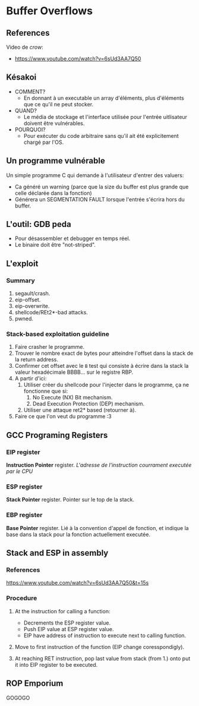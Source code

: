 # Buffer Overflows

## References
Video de *crow*:
- https://www.youtube.com/watch?v=6sUd3AA7Q50

## Késakoi
- COMMENT?
    - En donnant à un executable un array d'éléments, plus d'éléments que ce qu'il ne peut stocker.
- QUAND?
    - Le média de stockage et l'interface utilisée pour l'entrée uitlisateur doivent être vulnérables.
- POURQUOI?
    - Pour exécuter du code arbitraire sans qu'il ait été explicitement chargé par l'OS.

## Un programme vulnérable
Un simple programme C qui demande à l'utilisateur d'entrer des valuers:
- Ca généré un warning (parce que la size du buffer est plus grande que celle déclarée dans la fonction)
- Générera un SEGMENTATION FAULT lorsque l'entrée s'écrira hors du buffer.

## L'outil: GDB peda
- Pour désassembler et debugger en temps réel.
- Le binaire doit être "not-striped".

## L'exploit
### Summary
1. segault/crash.
2. eip-offset.
3. eip-overwrite.
4. shellcode/REt2*-bad attacks.
5. pwned.

### Stack-based exploitation guideline
1. Faire crasher le programme.
2. Trouver le nombre exact de bytes pour atteindre l'offset dans la stack de la return address.
3. Confirmer cet offset avec le `B` test qui consiste à écrire dans la stack la valeur hexadécimale BBBB... sur le registre RBP.
4. A partir d'ici:
    1. Utiliser créer du shellcode pour l'injecter dans le programme, ça ne fonctionne que si:
        1. No Execute (NX) Bit mechanism.
        2. Dead Execution Protection (DEP) mechanism.
    2. Utiliser une attaque ret2* based (retourner à).
5. Faire ce que l'on veut du programme :3

## GCC Programing Registers
### EIP register
**Instruction Pointer** register. _L'adresse de l'instruction courrament executée par le CPU_

### ESP register
**Stack Pointer** register. Pointer sur le top de la stack.

### EBP register
**Base Pointer** register. Lié à la convention d'appel de fonction, et indique la base dans la stack pour la fonction actuellement executée.

## Stack and ESP in assembly
### References
https://www.youtube.com/watch?v=6sUd3AA7Q50&t=15s
### Procedure
1. At the instruction for calling a function:
    - Decrements the ESP register value.
    - Push EIP value at ESP register value.
    - EIP have address of instruction to execute next to calling function.

2. Move to first instruction of the function (EIP change coresspondigly). 

3. At reaching RET instruction, pop last value from stack (from 1.) onto put it into EIP register to be executed.

## ROP Emporium

GOGOGO